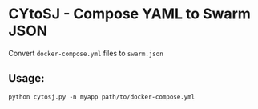 # CYtoSJ - Compose YAML to Swarm JSON

Convert `docker-compose.yml` files to `swarm.json`

## Usage:

```
python cytosj.py -n myapp path/to/docker-compose.yml
```
